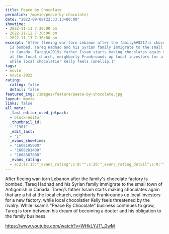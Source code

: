 ```yaml
---
title: Peace by Chocolate
permalink: /movie/peace-by-chocolate/
date: "2022-09-08T22:33:13+00:00"
showtime:
- 2022-11-11 7:30:00 pm
- 2022-11-12 7:30:00 pm
- 2022-11-13 7:30:00 pm
excerpt: "After fleeing war-torn Lebanon after the family&#8217;s chocolate factory
  is bombed, Tareq Hadhad and his Syrian family immigrate to the small town of Antigonish
  in Canada. Tareq\u2019s father Issam starts making chocolates again that are a hit
  at the local church, neighborly Frankrounds up local investors for a new factory,
  while local chocolatier Kelly feels [&hellip;]"
tags:
- movie
- movie-2022
rating:
  rating: false
  detail: false
featured_img: /images/feature/peace-by-chocolate.jpg
layout: movie
links: false
all_meta:
  _last_editor_used_jetpack:
  - block-editor
  _thumbnail_id:
  - "1901"
  _edit_last:
  - "1"
  _evans_showtime:
  - "1668195000"
  - "1668281400"
  - "1668367800"
  _evans_rating:
  - a:2:{s:13:"_evans_rating";s:0:"";s:20:"_evans_rating_detail";s:0:"";}
---
```


After fleeing war-torn Lebanon after the family's chocolate factory is bombed, Tareq Hadhad and his Syrian family immigrate to the small town of Antigonish in Canada. Tareq’s father Issam starts making chocolates again that are a hit at the local church, neighborly Frankrounds up local investors for a new factory, while local chocolatier Kelly feels threatened by the rivalry. While Issam’s “Peace By Chocolate” business continues to grow, Tareq is torn between his dream of becoming a doctor and his obligation to the family business.

https://www.youtube.com/watch?v=WHkLYJT\_0wM 